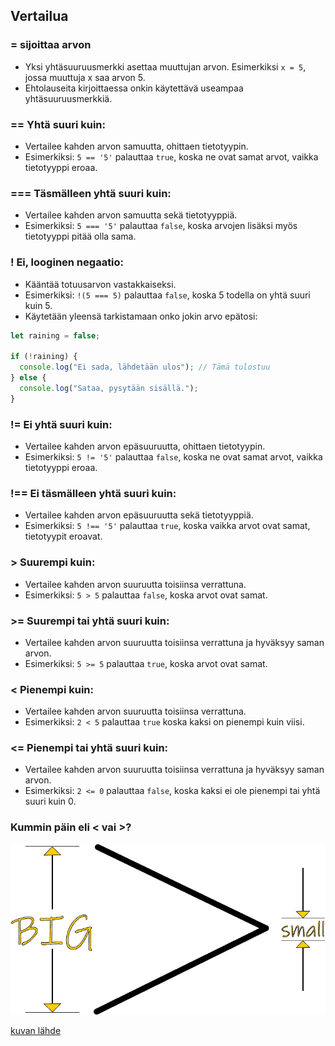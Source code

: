 ## Vertailua

### = sijoittaa arvon

- Yksi yhtäsuuruusmerkki asettaa muuttujan arvon. Esimerkiksi `x = 5`, jossa muuttuja x saa arvon 5.
- Ehtolauseita kirjoittaessa onkin käytettävä useampaa yhtäsuuruusmerkkiä.

### == Yhtä suuri kuin:

- Vertailee kahden arvon samuutta, ohittaen tietotyypin.
- Esimerkiksi: `5 == '5'` palauttaa `true`, koska ne ovat samat arvot, vaikka tietotyyppi eroaa.

### === Täsmälleen yhtä suuri kuin:

- Vertailee kahden arvon samuutta sekä tietotyyppiä.
- Esimerkiksi: `5 === '5'` palauttaa `false`, koska arvojen lisäksi myös tietotyyppi pitää olla sama.

### ! Ei, looginen negaatio:

- Kääntää totuusarvon vastakkaiseksi.
- Esimerkiksi: `!(5 === 5)` palauttaa `false`, koska 5 todella on yhtä suuri kuin 5.
- Käytetään yleensä tarkistamaan onko jokin arvo epätosi:

```js
let raining = false;

if (!raining) {
  console.log("Ei sada, lähdetään ulos"); // Tämä tulostuu
} else {
  console.log("Sataa, pysytään sisällä.");
}
```

### != Ei yhtä suuri kuin:

- Vertailee kahden arvon epäsuuruutta, ohittaen tietotyypin.
- Esimerkiksi: `5 != '5'` palauttaa `false`, koska ne ovat samat arvot, vaikka tietotyyppi eroaa.

### !== Ei täsmälleen yhtä suuri kuin:

- Vertailee kahden arvon epäsuuruutta sekä tietotyyppiä.
- Esimerkiksi: `5 !== '5'` palauttaa `true`, koska vaikka arvot ovat samat, tietotyypit eroavat.

### > Suurempi kuin:

- Vertailee kahden arvon suuruutta toisiinsa verrattuna.
- Esimerkiksi: `5 > 5` palauttaa `false`, koska arvot ovat samat.

### >= Suurempi tai yhtä suuri kuin:

- Vertailee kahden arvon suuruutta toisiinsa verrattuna ja hyväksyy saman arvon.
- Esimerkiksi: `5 >= 5` palauttaa `true`, koska arvot ovat samat.

### < Pienempi kuin:

- Vertailee kahden arvon suuruutta toisiinsa verrattuna.
- Esimerkiksi: `2 < 5` palauttaa `true` koska kaksi on pienempi kuin viisi.

### <= Pienempi tai yhtä suuri kuin:

- Vertailee kahden arvon suuruutta toisiinsa verrattuna ja hyväksyy saman arvon.
- Esimerkiksi: `2 <= 0` palauttaa `false`, koska kaksi ei ole pienempi tai yhtä suuri kuin 0.

### Kummin päin eli < vai >?

![>](/assets/Big-and-Small.png)

[kuvan lähde](https://www.mometrix.com/blog/remembering-the-greater-than-sign-less-than-sign/)

